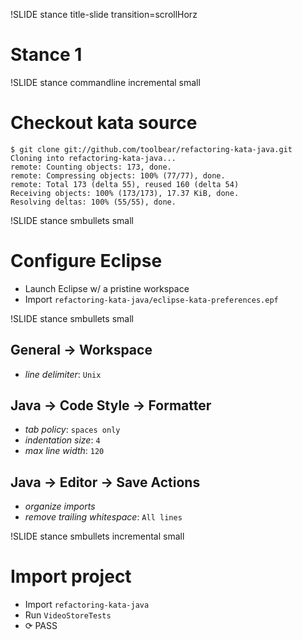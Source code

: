 !SLIDE stance title-slide transition=scrollHorz
# Stance 1

!SLIDE stance commandline incremental small

# Checkout kata source

    $ git clone git://github.com/toolbear/refactoring-kata-java.git
    Cloning into refactoring-kata-java...
    remote: Counting objects: 173, done.
    remote: Compressing objects: 100% (77/77), done.
    remote: Total 173 (delta 55), reused 160 (delta 54)
    Receiving objects: 100% (173/173), 17.37 KiB, done.
    Resolving deltas: 100% (55/55), done.

!SLIDE stance smbullets small

Configure Eclipse
=================

* Launch Eclipse w/ a pristine workspace
* Import `refactoring-kata-java/eclipse-kata-preferences.epf`

!SLIDE stance smbullets small

General → Workspace
-------------------
* *line delimiter*: `Unix`

Java → Code Style → Formatter
-----------------------------
* *tab policy*: `spaces only`
* *indentation size*: `4`
* *max line width*: `120`

Java → Editor → Save Actions
----------------------------
* *organize imports*
* *remove trailing whitespace*: `All lines`

!SLIDE stance smbullets incremental small

Import project
==============

* Import `refactoring-kata-java`
* Run `VideoStoreTests`
* <span class="PASS">⟳ PASS</span>
